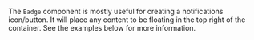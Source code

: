 The `Badge` component is mostly useful for creating a notifications icon/button.
It will place any content to be floating in the top right of the container. See
the examples below for more information.
